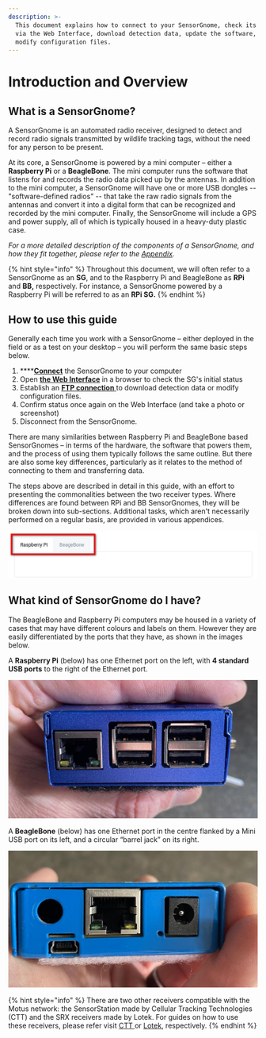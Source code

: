 ```yaml
---
description: >-
  This document explains how to connect to your SensorGnome, check its status
  via the Web Interface, download detection data, update the software, and
  modify configuration files.
---
```


# Introduction and Overview

## What is a SensorGnome?

A SensorGnome is an automated radio receiver, designed to detect and record radio signals transmitted by wildlife tracking tags, without the need for any person to be present. 

At its core, a SensorGnome is powered by a mini computer – either a **Raspberry Pi** or a **BeagleBone**. The mini computer runs the software that listens for and records the radio data picked up by the antennas. In addition to the mini computer, a SensorGnome will have one or more USB dongles -- "software-defined radios" -- that take the raw radio signals from the antennas and convert it into a digital form that can be recognized and recorded by the mini computer. Finally, the SensorGnome will include a GPS and power supply, all of which is typically housed in a heavy-duty plastic case.

_For a more detailed description of the components of a SensorGnome, and how they fit together, please refer to the_ [_Appendix_](https://app.gitbook.com/@motus/s/sensorgnome/~/diff/drafts/-MZ4ola3hAcwEqpN3XNh/appendix/anatomy)_._

{% hint style="info" %}
Throughout this document, we will often refer to a SensorGnome as an **SG**, and to the Raspberry Pi and BeagleBone as **RPi** and **BB,** respectively. For instance, a SensorGnome powered by a Raspberry Pi will be referred to as an **RPi SG.**
{% endhint %}

## How to use this guide

Generally each time you work with a SensorGnome – either deployed in the field or as a test on your desktop – you will perform the same basic steps below. 

1. \*\*\*\*[**Connect**](connecting.md) the SensorGnome to your computer
2. Open [**the Web Interface**](webinterface.md) in a browser to check the SG's initial status
3. Establish an [**FTP connection** ](ftp.md)to download detection data or modify configuration files.
4. Confirm status once again on the Web Interface \(and take a photo or screenshot\)
5. Disconnect from the SensorGnome.

There are many similarities between Raspberry Pi and BeagleBone based SensorGnomes – in terms of the hardware, the software that powers them, and the process of using them typically follows the same outline. But there are also some key differences, particularly as it relates to the method of connecting to them and transferring data. 

The steps above are described in detail in this guide, with an effort to presenting the commonalities between the two receiver types. Where differences are found between RPi and BB SensorGnomes, they will be broken down into sub-sections. Additional tasks, which aren't necessarily performed on a regular basis, are provided in various appendices. 

![Toggle between RPi and BB instructions using the tabs](.gitbook/assets/tabs.jpg)

## What kind of SensorGnome do I have?

The BeagleBone and Raspberry Pi computers may be housed in a variety of cases that may have different colours and labels on them. However they are easily differentiated by the ports that they have, as shown in the images below. 

A **Raspberry Pi** \(below\) has one Ethernet port on the left, with **4 standard USB ports** to the right of the Ethernet port.

![Raspberry Pi](.gitbook/assets/rpi.jpg)

A **BeagleBone** \(below\) has one Ethernet port in the centre flanked by a Mini USB port on its left, and a circular “barrel jack” on its right. 

![BeagleBone](.gitbook/assets/bb.jpg)

{% hint style="info" %}
There are two other receivers compatible with the Motus network: the SensorStation made by Cellular Tracking Technologies \(CTT\) and the SRX receivers made by Lotek. For guides on how to use these receivers, please refer visit [CTT ](https://store.celltracktech.com/pages/installation-guides)or [Lotek](https://fccid.io/FW9SRX800/User-Manual/User-Manual-2328127), respectively.
{% endhint %}


